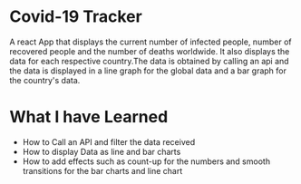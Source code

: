# Covid-19 Tracker
A react App that displays the current number of infected people, number of recovered people and the number of deaths worldwide. It also displays the data for each respective country.The data is obtained by calling an api and the data is displayed in a line graph for the global data and a bar graph for the country's data.

# What I have Learned
* How to Call an API and filter the data received
* How to display Data as line and bar charts
* How to add effects such as count-up for the numbers and smooth transitions for the bar charts and line chart
